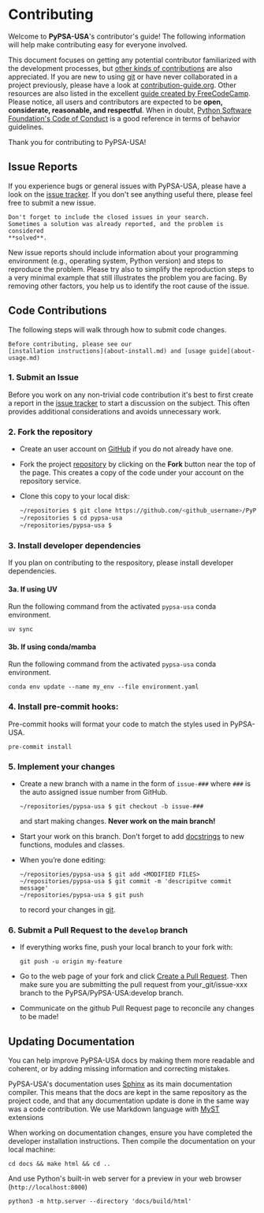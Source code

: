 # Contributing

Welcome to **PyPSA-USA**'s contributor's guide! The following information
will help make contributing easy for everyone involved.

This document focuses on getting any potential contributor familiarized with
the development processes, but
[other kinds of contributions](https://opensource.guide/how-to-contribute)
are also appreciated. If you are new to using [git](https://git-scm.com) or
have never collaborated in a project previously, please have a look at
[contribution-guide.org](https://www.contribution-guide.org/). Other resources
are also listed in the excellent
[guide created by FreeCodeCamp](https://github.com/FreeCodeCamp/how-to-contribute-to-open-source).
Please notice, all users and contributors are expected to be **open,
considerate, reasonable, and respectful**. When in doubt,
[Python Software Foundation's Code of Conduct](https://www.python.org/psf/conduct/)
is a good reference in terms of behavior guidelines.

Thank you for contributing to PyPSA-USA!

## Issue Reports

If you experience bugs or general issues with PyPSA-USA, please have a
look on the [issue tracker](https://github.com/PyPSA/pypsa-usa/issues).
If you don't see anything useful there, please feel free to submit a new issue.

```{tip}
Don't forget to include the closed issues in your search.
Sometimes a solution was already reported, and the problem is considered
**solved**.
```

New issue reports should include information about your programming environment
(e.g., operating system, Python version) and steps to reproduce the problem.
Please try also to simplify the reproduction steps to a very minimal example
that still illustrates the problem you are facing. By removing other factors,
you help us to identify the root cause of the issue.


## Code Contributions

The following steps will walk through how to submit code changes.

```{seealso}
Before contributing, please see our
[installation instructions](about-install.md) and [usage guide](about-usage.md)
```

### 1. Submit an Issue

Before you work on any non-trivial code contribution it's best to first create
a report in the [issue tracker](https://github.com/PyPSA/pypsa-usa/issues)
to start a discussion on the subject. This often provides additional considerations
and avoids unnecessary work.

### 2. Fork the repository

- Create an user account on [GitHub](https://github.com/) if you do not
already have one.

- Fork the project [repository](https://github.com/PyPSA/pypsa-usa)
by clicking on the **Fork** button near the top of the page. This creates a
copy of the code under your account on the repository service.

- Clone this copy to your local disk:

    ``` bash
    ~/repositories $ git clone https://github.com/<github_username>/PyPSA/pypsa-usa.git
    ~/repositories $ cd pypsa-usa
    ~/repositories/pypsa-usa $
    ```

### 3. Install developer dependencies

If you plan on contributing to the respository, please install developer dependencies.

#### 3a. If using UV

Run the following command from the activated `pypsa-usa` conda environment.

```console
uv sync
```

#### 3b. If using conda/mamba

Run the following command from the activated `pypsa-usa` conda environment.

```console
conda env update --name my_env --file environment.yaml
```

### 4. Install pre-commit hooks:

Pre-commit hooks will format your code to match the styles used in PyPSA-USA.

```console
pre-commit install
```

### 5. Implement your changes

- Create a new branch with a name in the form of `issue-###` where `###` is
the auto assigned issue number from GitHub.

    ```console
    ~/repositories/pypsa-usa $ git checkout -b issue-###
    ```

   and start making changes. **Never work on the main branch!**

- Start your work on this branch. Don't forget to add
[docstrings](https://www.sphinx-doc.org/en/master/usage/extensions/napoleon.html)
to new functions, modules and classes.

- When you’re done editing:

    ```console
    ~/repositories/pypsa-usa $ git add <MODIFIED FILES>
    ~/repositories/pypsa-usa $ git commit -m 'descripitve commit message'
    ~/repositories/pypsa-usa $ git push
    ```

   to record your changes in [git](https://git-scm.com).

### 6. Submit a Pull Request to the **`develop`** branch

- If everything works fine, push your local branch to your fork with:

    ```console
    git push -u origin my-feature
    ```

- Go to the web page of your fork and click
[Create a Pull Request](https://github.com/PyPSA/pypsa-usa/pulls). Then make sure you are submitting the pull request from your_git/issue-xxx branch to the PyPSA/PyPSA-USA:develop branch.

- Communicate on the github Pull Request page to reconcile any changes to be made!

## Updating Documentation

You can help improve PyPSA-USA docs by making them more readable and
coherent, or by adding missing information and correcting mistakes.

PyPSA-USA's documentation uses
[Sphinx](https://www.sphinx-doc.org/en/master/) as its main documentation
compiler. This means that the docs are kept in the same repository as the
project code, and that any documentation update is done in the same way was a
code contribution. We use Markdown language with
[MyST](https://myst-parser.readthedocs.io/en/latest/syntax/syntax.html)
extensions

When working on documentation changes, ensure you have completed the developer installation instructions. Then compile the documentation on your local machine:

```console
cd docs && make html && cd ..
```

And use Python's built-in web server for a preview in your web browser
(`http://localhost:8000`)

```console
python3 -m http.server --directory 'docs/build/html'
```
